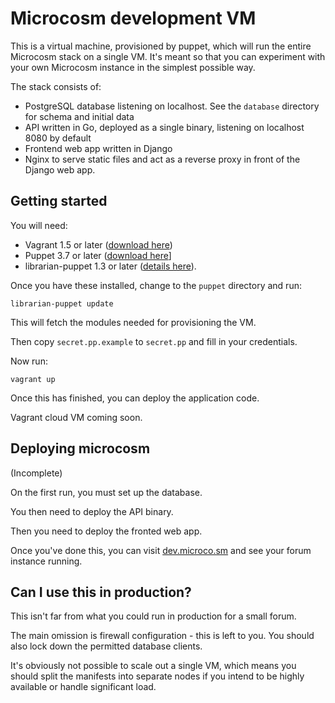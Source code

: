 Microcosm development VM
========================

This is a virtual machine, provisioned by puppet, which will run the entire Microcosm stack on a single VM. It's meant so that you can experiment with your own Microcosm instance in the simplest possible way.

The stack consists of:

* PostgreSQL database listening on localhost. See the `database` directory for schema and initial data
* API written in Go, deployed as a single binary, listening on localhost 8080 by default
* Frontend web app written in Django
* Nginx to serve static files and act as a reverse proxy in front of the Django web app.

Getting started
---------------

You will need: 
 * Vagrant 1.5 or later ([download here](http://www.vagrantup.com/downloads.html))
 * Puppet 3.7 or later ([download here](http://info.puppetlabs.com/download-puppet-open-source.html)]
 * librarian-puppet 1.3 or later ([details here](https://github.com/rodjek/librarian-puppet)).

Once you have these installed, change to the `puppet` directory and run:

```
librarian-puppet update
```

This will fetch the modules needed for provisioning the VM. 

Then copy `secret.pp.example` to `secret.pp` and fill in your credentials.

Now run:

```
vagrant up
```

Once this has finished, you can deploy the application code.

Vagrant cloud VM coming soon.

Deploying microcosm
-------------------

(Incomplete)

On the first run, you must set up the database.

You then need to deploy the API binary.

Then you need to deploy the fronted web app.

Once you've done this, you can visit [dev.microco.sm](http://dev.microco.sm) and see your forum instance running.

Can I use this in production?
-----------------------------

This isn't far from what you could run in production for a small forum.

The main omission is firewall configuration - this is left to you. You should also lock down the permitted database clients.

It's obviously not possible to scale out a single VM, which means you should split the manifests into separate nodes if you intend to be highly available or handle significant load.
